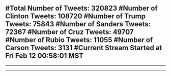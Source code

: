 #Total Number of Tweets: 320823 
#Number of Clinton Tweets: 108720
#Number of Trump Tweets: 75843
#Number of Sanders Tweets: 72367
#Number of Cruz Tweets: 49707
#Number of Rubio Tweets: 11055
#Number of Carson Tweets: 3131
#Current Stream Started at Fri Feb 12 00:58:01 MST
---
---
---
